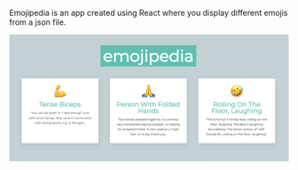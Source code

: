 Emojipedia is an app created using React where you display different emojis from a json file. 

<img src="emoji.png"/>


